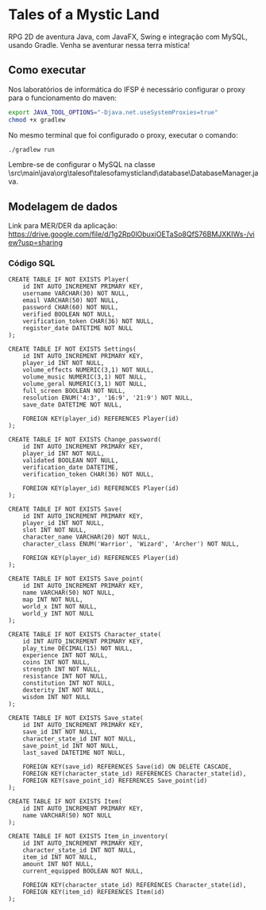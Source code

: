 # Tales of a Mystic Land

RPG 2D de aventura Java, com JavaFX, Swing e integração com MySQL, usando Gradle. Venha se aventurar nessa terra mística!

## Como executar

Nos laboratórios de informática do IFSP é necessário configurar o proxy para o funcionamento do maven:

```bash
export JAVA_TOOL_OPTIONS="-Djava.net.useSystemProxies=true"
chmod +x gradlew
```

No mesmo terminal que foi configurado o proxy, executar o comando: 
```bash
./gradlew run
```

Lembre-se de configurar o MySQL na classe \src\main\java\org\talesof\talesofamysticland\database\DatabaseManager.java.

## Modelagem de dados

Link para MER/DER da aplicação: https://drive.google.com/file/d/1g2Rp0lObuxiOETaSo8QfS76BMJXKIWs-/view?usp=sharing

### Código SQL

```
CREATE TABLE IF NOT EXISTS Player(
	id INT AUTO_INCREMENT PRIMARY KEY,
    username VARCHAR(30) NOT NULL,
    email VARCHAR(50) NOT NULL,
    password CHAR(60) NOT NULL,
    verified BOOLEAN NOT NULL,
    verification_token CHAR(36) NOT NULL,
    register_date DATETIME NOT NULL
);

CREATE TABLE IF NOT EXISTS Settings(
	id INT AUTO_INCREMENT PRIMARY KEY,
    player_id INT NOT NULL,
	volume_effects NUMERIC(3,1) NOT NULL,
    volume_music NUMERIC(3,1) NOT NULL,
    volume_geral NUMERIC(3,1) NOT NULL,
    full_screen BOOLEAN NOT NULL,
    resolution ENUM('4:3', '16:9', '21:9') NOT NULL,
    save_date DATETIME NOT NULL,
    
    FOREIGN KEY(player_id) REFERENCES Player(id)
);

CREATE TABLE IF NOT EXISTS Change_password(
	id INT AUTO_INCREMENT PRIMARY KEY,
    player_id INT NOT NULL,
    validated BOOLEAN NOT NULL,
    verification_date DATETIME,
    verification_token CHAR(36) NOT NULL,
    
    FOREIGN KEY(player_id) REFERENCES Player(id)
);

CREATE TABLE IF NOT EXISTS Save(
	id INT AUTO_INCREMENT PRIMARY KEY,
    player_id INT NOT NULL,
    slot INT NOT NULL,
    character_name VARCHAR(20) NOT NULL,
    character_class ENUM('Warrior', 'Wizard', 'Archer') NOT NULL,

    FOREIGN KEY(player_id) REFERENCES Player(id)
);

CREATE TABLE IF NOT EXISTS Save_point(
	id INT AUTO_INCREMENT PRIMARY KEY,
    name VARCHAR(50) NOT NULL,
    map INT NOT NULL,
    world_x INT NOT NULL,
    world_y INT NOT NULL
);

CREATE TABLE IF NOT EXISTS Character_state(
	id INT AUTO_INCREMENT PRIMARY KEY,
    play_time DECIMAL(15) NOT NULL,
    experience INT NOT NULL,
    coins INT NOT NULL,
    strength INT NOT NULL,
    resistance INT NOT NULL,
    constitution INT NOT NULL,
    dexterity INT NOT NULL,
    wisdom INT NOT NULL
);

CREATE TABLE IF NOT EXISTS Save_state(
	id INT AUTO_INCREMENT PRIMARY KEY,
    save_id INT NOT NULL,
    character_state_id INT NOT NULL,
    save_point_id INT NOT NULL,
	last_saved DATETIME NOT NULL,
    
    FOREIGN KEY(save_id) REFERENCES Save(id) ON DELETE CASCADE,
    FOREIGN KEY(character_state_id) REFERENCES Character_state(id),
    FOREIGN KEY(save_point_id) REFERENCES Save_point(id)
);
    
CREATE TABLE IF NOT EXISTS Item(
	id INT AUTO_INCREMENT PRIMARY KEY,
    name VARCHAR(50) NOT NULL
);

CREATE TABLE IF NOT EXISTS Item_in_inventory(
	id INT AUTO_INCREMENT PRIMARY KEY,
	character_state_id INT NOT NULL,
    item_id INT NOT NULL,
    amount INT NOT NULL,
    current_equipped BOOLEAN NOT NULL,
    
    FOREIGN KEY(character_state_id) REFERENCES Character_state(id),
    FOREIGN KEY(item_id) REFERENCES Item(id)
);
```